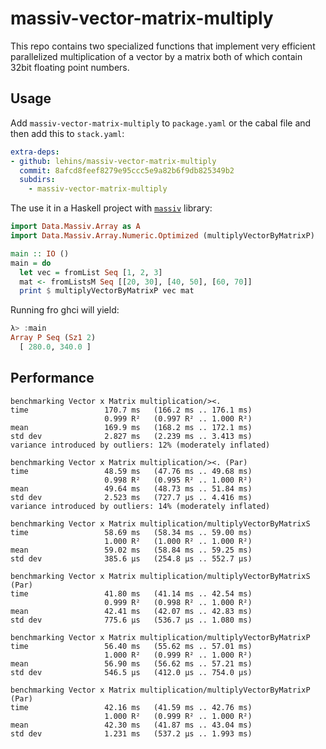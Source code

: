 # massiv-vector-matrix-multiply


This repo contains two specialized functions that implement very efficient parallelized
multiplication of a vector by a matrix both of which contain 32bit floating point numbers.

## Usage

Add `massiv-vector-matrix-multiply` to `package.yaml` or the cabal file and then add this
to `stack.yaml`:

```yaml
extra-deps:
- github: lehins/massiv-vector-matrix-multiply
  commit: 8afcd8feef8279e95ccc5e9a82b6f9db825349b2
  subdirs:
    - massiv-vector-matrix-multiply
```

The use it in a Haskell project with [`massiv`](https://github.com/lehins/massiv) library:

```haskell
import Data.Massiv.Array as A
import Data.Massiv.Array.Numeric.Optimized (multiplyVectorByMatrixP)

main :: IO ()
main = do
  let vec = fromList Seq [1, 2, 3]
  mat <- fromListsM Seq [[20, 30], [40, 50], [60, 70]]
  print $ multiplyVectorByMatrixP vec mat
```

Running fro ghci will yield:

```haskell
λ> :main
Array P Seq (Sz1 2)
  [ 280.0, 340.0 ]
```

## Performance

```
benchmarking Vector x Matrix multiplication/><.
time                 170.7 ms   (166.2 ms .. 176.1 ms)
                     0.999 R²   (0.997 R² .. 1.000 R²)
mean                 169.9 ms   (168.2 ms .. 172.1 ms)
std dev              2.827 ms   (2.239 ms .. 3.413 ms)
variance introduced by outliers: 12% (moderately inflated)

benchmarking Vector x Matrix multiplication/><. (Par)
time                 48.59 ms   (47.76 ms .. 49.68 ms)
                     0.998 R²   (0.995 R² .. 1.000 R²)
mean                 49.64 ms   (48.73 ms .. 51.84 ms)
std dev              2.523 ms   (727.7 μs .. 4.416 ms)
variance introduced by outliers: 14% (moderately inflated)

benchmarking Vector x Matrix multiplication/multiplyVectorByMatrixS
time                 58.69 ms   (58.34 ms .. 59.00 ms)
                     1.000 R²   (1.000 R² .. 1.000 R²)
mean                 59.02 ms   (58.84 ms .. 59.25 ms)
std dev              385.6 μs   (254.8 μs .. 552.7 μs)

benchmarking Vector x Matrix multiplication/multiplyVectorByMatrixS (Par)
time                 41.80 ms   (41.14 ms .. 42.54 ms)
                     0.999 R²   (0.998 R² .. 1.000 R²)
mean                 42.41 ms   (42.07 ms .. 42.83 ms)
std dev              775.6 μs   (536.7 μs .. 1.080 ms)

benchmarking Vector x Matrix multiplication/multiplyVectorByMatrixP
time                 56.40 ms   (55.62 ms .. 57.01 ms)
                     1.000 R²   (0.999 R² .. 1.000 R²)
mean                 56.90 ms   (56.62 ms .. 57.21 ms)
std dev              546.5 μs   (412.0 μs .. 754.0 μs)

benchmarking Vector x Matrix multiplication/multiplyVectorByMatrixP (Par)
time                 42.16 ms   (41.59 ms .. 42.76 ms)
                     1.000 R²   (0.999 R² .. 1.000 R²)
mean                 42.30 ms   (41.87 ms .. 43.04 ms)
std dev              1.231 ms   (537.2 μs .. 1.993 ms)
```
